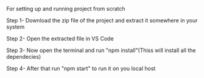For setting up and running project from scratch

Step 1- Download the zip file of the project and extract it somewhere in your system

Step 2- Open the extracted file in VS Code

Step 3- Now open the terminal and run "npm install"(Thiss will install all the dependecies)

Step 4- After that run "npm start" to run it on you local host
